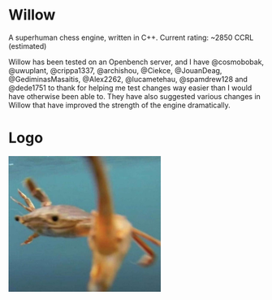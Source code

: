 # Willow
A superhuman chess engine, written in C++. Current rating: ~2850 CCRL (estimated)

Willow has been tested on an Openbench server, and I have @cosmobobak, @uwuplant, @crippa1337, @archishou, @Ciekce, @JouanDeag, @GediminasMasaitis, @Alex2262, @lucametehau, @spamdrew128 and @dede1751 to thank for helping me test changes way easier than I would have otherwise been able to. They have also suggested various changes in Willow that have improved the strength of the engine dramatically.

# Logo

<img src="LOGO.png" width="300" alt="Willow's logo">
